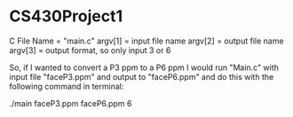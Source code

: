 # CS430Project1

C File Name = "main.c"
argv[1] = input file name
argv[2] = output file name
argv[3] = output format, so only input 3 or 6

So, if I wanted to convert a P3 ppm to a P6 ppm I would run "Main.c" with input file "faceP3.ppm" and output to "faceP6.ppm" and do this with the following command in terminal:

./main faceP3.ppm faceP6.ppm 6
